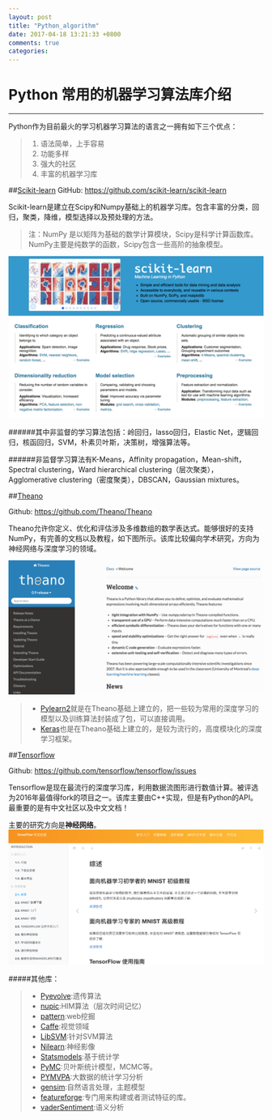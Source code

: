 ```yaml
---
layout: post
title: "Python_algorithm"
date: 2017-04-18 13:21:33 +0800
comments: true
categories: 
---
```

# Python 常用的机器学习算法库介绍
------
Python作为目前最火的学习机器学习算法的语言之一拥有如下三个优点：

>1. 语法简单，上手容易
>2. 功能多样
>3. 强大的社区
>4. 丰富的机器学习库


##[Scikit-learn](http://scikit-learn.org/stable/)
GitHub: https://github.com/scikit-learn/scikit-learn

Scikit-learn是建立在Scipy和Numpy基础上的机器学习库。包含丰富的分类，回归，聚类，降维，模型选择以及预处理的方法。
>注：NumPy 是以矩阵为基础的数学计算模块，Scipy是科学计算函数库。NumPy主要是纯数学的函数，Scipy包含一些高阶的抽象模型。

![](images/Scikit-learn.png)

######其中非监督的学习算法包括：岭回归，lasso回归，Elastic Net，逻辑回归，核函回归，SVM，朴素贝叶斯，决策树，增强算法等。

######非监督学习算法有K-Means，Affinity propagation，Mean-shift，Spectral clustering，Ward hierarchical clustering（层次聚类），Agglomerative clustering（密度聚类），DBSCAN，Gaussian mixtures。




##[Theano](http://deeplearning.net/software/theano/)

Github: https://github.com/Theano/Theano

Theano允许你定义、优化和评估涉及多维数组的数学表达式。能够很好的支持NumPy，有完善的文档以及教程，如下图所示。该库比较偏向学术研究，方向为神经网络与深度学习的领域。

![](/images/Theano.png)

>* [Pylearn2](http://deeplearning.net/software/pylearn2/)就是在Theano基础上建立的，把一些较为常用的深度学习的模型以及训练算法封装成了包，可以直接调用。
>* [Keras](https://keras.io/)也是在Theano基础上建立的，是较为流行的，高度模块化的深度学习框架。

##[Tensorflow](http://www.tensorfly.cn/tfdoc/tutorials/overview.html)

Github: https://github.com/tensorflow/tensorflow/issues

Tensorflow是现在最流行的深度学习库，利用数据流图形进行数值计算。被评选为2016年最值得fork的项目之一。该库主要由C++实现，但是有Python的API。最重要的是有中文社区以及中文文档！

主要的研究方向是**神经网络**。
![](images/tensorflow.png)

#####其他库：
>* [Pyevolve](http://pyevolve.sourceforge.net/):遗传算法
>* [nupic](http://www.numenta.org/):HIM算法（层次时间记忆）
>* [pattern](http://www.clips.ua.ac.be/pattern):web挖掘
>* [Caffe](http://caffe.berkeleyvision.org/):视觉领域
>* [LibSVM](http://www.csie.ntu.edu.tw/~cjlin/libsvm/):针对SVM算法
>* [Nilearn](http://nilearn.github.io/):神经影像
>* [Statsmodels](http://statsmodels.sourceforge.net/):基于统计学
>* [PyMC](http://pymc-devs.github.io/pymc/README.html#purpose):贝叶斯统计模型，MCMC等。
>* [PYMVPA](http://www.pymvpa.org/):大数据的统计学习分析
>* [gensim](http://radimrehurek.com/gensim/):自然语言处理，主题模型
>* [featureforge](https://pypi.python.org/pypi/featureforge):专门用来构建或者测试特征的库。
>* [vaderSentiment](https://pypi.python.org/pypi/vaderSentiment):语义分析
